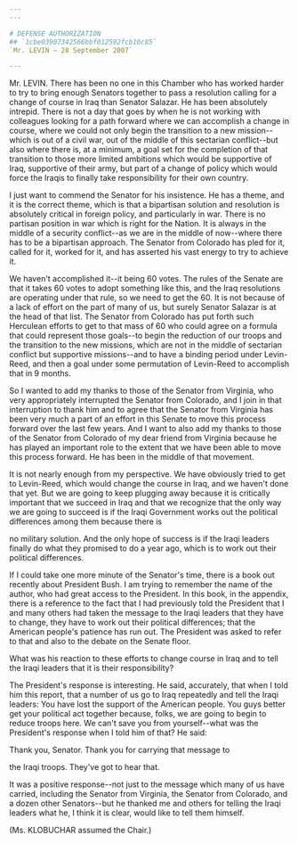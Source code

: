 ```yaml
---
---

# DEFENSE AUTHORIZATION
## `1cbe03907342566bbf012592fcb10c85`
`Mr. LEVIN — 28 September 2007`

---
```



Mr. LEVIN. There has been no one in this Chamber who has worked 
harder to try to bring enough Senators together to pass a resolution 
calling for a change of course in Iraq than Senator Salazar. He has 
been absolutely intrepid. There is not a day that goes by when he is 
not working with colleagues looking for a path forward where we can 
accomplish a change in course, where we could not only begin the 
transition to a new mission--which is out of a civil war, out of the 
middle of this sectarian conflict--but also where there is, at a 
minimum, a goal set for the completion of that transition to those more 
limited ambitions which would be supportive of Iraq, supportive of 
their army, but part of a change of policy which would force the Iraqis 
to finally take responsibility for their own country.

I just want to commend the Senator for his insistence. He has a 
theme, and it is the correct theme, which is that a bipartisan solution 
and resolution is absolutely critical in foreign policy, and 
particularly in war. There is no partisan position in war which is 
right for the Nation. It is always in the middle of a security 
conflict--as we are in the middle of now--where there has to be a 
bipartisan approach. The Senator from Colorado has pled for it, called 
for it, worked for it, and has asserted his vast energy to try to 
achieve it.

We haven't accomplished it--it being 60 votes. The rules of the 
Senate are that it takes 60 votes to adopt something like this, and the 
Iraq resolutions are operating under that rule, so we need to get the 
60. It is not because of a lack of effort on the part of many of us, 
but surely Senator Salazar is at the head of that list. The Senator 
from Colorado has put forth such Herculean efforts to get to that mass 
of 60 who could agree on a formula that could represent those goals--to 
begin the reduction of our troops and the transition to the new 
missions, which are not in the middle of sectarian conflict but 
supportive missions--and to have a binding period under Levin-Reed, and 
then a goal under some permutation of Levin-Reed to accomplish that in 
9 months.

So I wanted to add my thanks to those of the Senator from Virginia, 
who very appropriately interrupted the Senator from Colorado, and I 
join in that interruption to thank him and to agree that the Senator 
from Virginia has been very much a part of an effort in this Senate to 
move this process forward over the last few years. And I want to also 
add my thanks to those of the Senator from Colorado of my dear friend 
from Virginia because he has played an important role to the extent 
that we have been able to move this process forward. He has been in the 
middle of that movement.

It is not nearly enough from my perspective. We have obviously tried 
to get to Levin-Reed, which would change the course in Iraq, and we 
haven't done that yet. But we are going to keep plugging away because 
it is critically important that we succeed in Iraq and that we 
recognize that the only way we are going to succeed is if the Iraqi 
Government works out the political differences among them because there 
is


no military solution. And the only hope of success is if the Iraqi 
leaders finally do what they promised to do a year ago, which is to 
work out their political differences.

If I could take one more minute of the Senator's time, there is a 
book out recently about President Bush. I am trying to remember the 
name of the author, who had great access to the President. In this 
book, in the appendix, there is a reference to the fact that I had 
previously told the President that I and many others had taken the 
message to the Iraqi leaders that they have to change, they have to 
work out their political differences; that the American people's 
patience has run out. The President was asked to refer to that and also 
to the debate on the Senate floor.

What was his reaction to these efforts to change course in Iraq and 
to tell the Iraqi leaders that it is their responsibility?

The President's response is interesting. He said, accurately, that 
when I told him this report, that a number of us go to Iraq repeatedly 
and tell the Iraqi leaders: You have lost the support of the American 
people. You guys better get your political act together because, folks, 
we are going to begin to reduce troops here. We can't save you from 
yourself--what was the President's response when I told him of that? He 
said:




 Thank you, Senator. Thank you for carrying that message to 


 the Iraqi troops. They've got to hear that.


It was a positive response--not just to the message which many of us 
have carried, including the Senator from Virginia, the Senator from 
Colorado, and a dozen other Senators--but he thanked me and others for 
telling the Iraqi leaders what he, I think it is clear, would like to 
tell them himself.

(Ms. KLOBUCHAR assumed the Chair.)